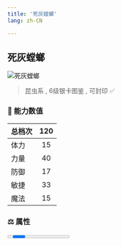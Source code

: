 ```yaml
---
title: '死灰螳螂'
lang: zh-CN

---
```


<RouterBack />

## 死灰螳螂

![死灰螳螂](https://user-images.githubusercontent.com/78347270/115956325-1d66e900-a537-11eb-9614-2e6edeb49028.gif) 

> 昆虫系 , 6级银卡图鉴<Card :type="1" /> , 可封印 ✅ 


### 💪 能力数值

| 总档次       | 120            |
| :----------- |:-------------:|
| 体力      | 15   <Stars :number="1.5" />  |
| 力量      | 40   <Stars :number="4" />  |
| 防御      | 17   <Stars :number="1.5" />  | 
| 敏捷      | 33  <Stars :number="3.5" />  | 
| 魔法      | 15  <Stars :number="1.5" />   | 


### ⚖️ 属性


<Progress earth :number="0" />

<Progress water :number="5" />

<Progress fire :number="5" />

<Progress wind :number="0" />

### ✨ 技能栏 <Strong>6个</Strong>

- 攻击
- 防御
- 反击 Lv1

### 👶 1级出现点

- 莎莲娜岛 蒂娜村近郊， 参考坐标：(454,328)、(457,329)



